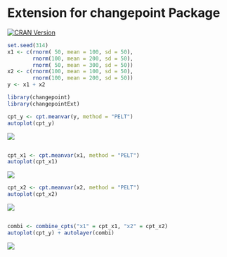 Extension for changepoint Package
=================================

<!-- README.md is generated from README.Rmd. Please edit that file -->
[![CRAN
Version](http://www.r-pkg.org/badges/version/changepointExt)](https://cran.r-project.org/package=changepointExt)

``` r
set.seed(314)
x1 <- c(rnorm( 50, mean = 100, sd = 50),
        rnorm(100, mean = 200, sd = 50),
        rnorm( 50, mean = 300, sd = 50))
x2 <- c(rnorm(100, mean = 100, sd = 50),
        rnorm(100, mean = 200, sd = 50))
y <- x1 + x2

library(changepoint)
library(changepointExt)

cpt_y <- cpt.meanvar(y, method = "PELT")
autoplot(cpt_y)
```

![](README_files/figure-markdown_github/unnamed-chunk-1-1.png)

``` r

cpt_x1 <- cpt.meanvar(x1, method = "PELT")
autoplot(cpt_x1)
```

![](README_files/figure-markdown_github/unnamed-chunk-1-2.png)

``` r
cpt_x2 <- cpt.meanvar(x2, method = "PELT")
autoplot(cpt_x2)
```

![](README_files/figure-markdown_github/unnamed-chunk-1-3.png)

``` r

combi <- combine_cpts("x1" = cpt_x1, "x2" = cpt_x2)
autoplot(cpt_y) + autolayer(combi)
```

![](README_files/figure-markdown_github/unnamed-chunk-1-4.png)
